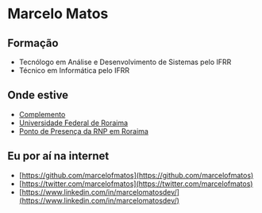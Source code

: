 # Marcelo Matos


## Formação

* Tecnólogo em Análise e Desenvolvimento de Sistemas pelo IFRR
* Técnico em Informática pelo IFRR


## Onde estive

* [Complemento](https://complemento.net.br/)
* [Universidade Federal de Roraima](http://ufrr.br)
* [Ponto de Presença da RNP em Roraima](http://www.pop-rr.rnp.br)

## Eu por aí na internet

* [https://github.com/marcelofmatos](https://github.com/marcelofmatos)
* [https://twitter.com/marcelofmatos](https://twitter.com/marcelofmatos)
* [https://www.linkedin.com/in/marcelomatosdev/](https://www.linkedin.com/in/marcelomatosdev/)